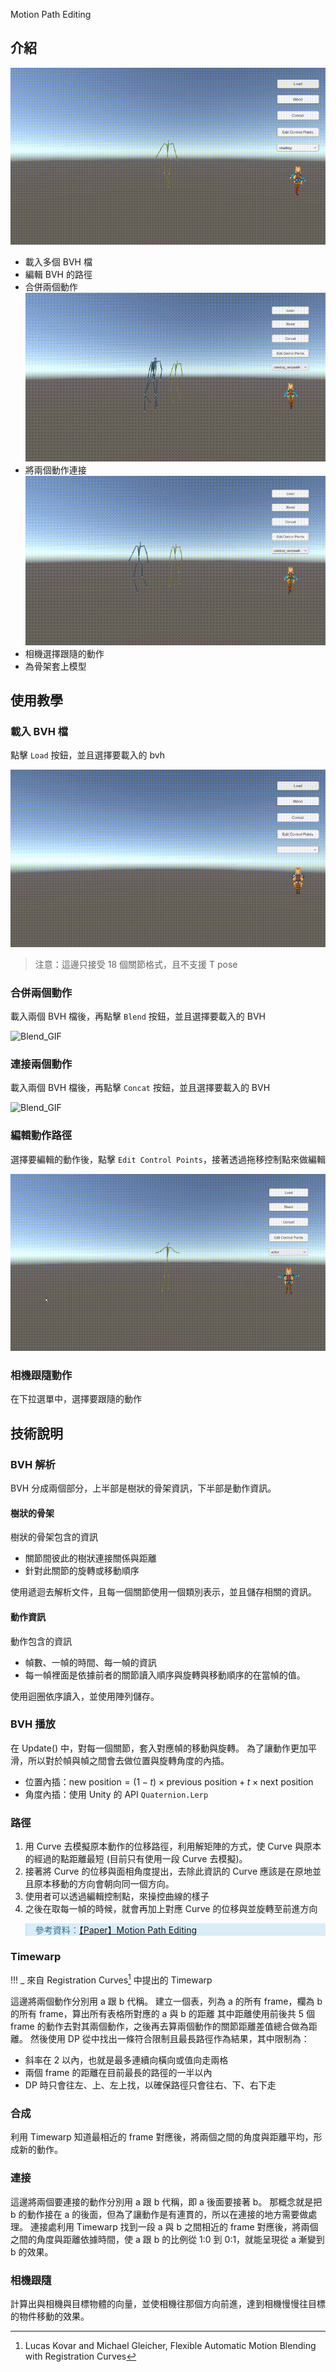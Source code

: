  Motion Path Editing

## 介紹

![Load_Result](document_data/Load_Result.gif)

* 載入多個 BVH 檔
* 編輯 BVH 的路徑
* 合併兩個動作
  ![Blend_Result](document_data/Blend_Result.gif)
* 將兩個動作連接
  ![Concat_Result](document_data/Concat_Result.gif)
* 相機選擇跟隨的動作
* 為骨架套上模型

## 使用教學

### 載入 BVH 檔

點擊 `Load` 按鈕，並且選擇要載入的 bvh

![Load_GIF](document_data/Load.gif)

> 注意：這邊只接受 18 個關節格式，且不支援 T pose

### 合併兩個動作

載入兩個 BVH 檔後，再點擊 `Blend` 按鈕，並且選擇要載入的 BVH

![Blend_GIF](document_data/Blend.gif)

### 連接兩個動作

載入兩個 BVH 檔後，再點擊 `Concat` 按鈕，並且選擇要載入的 BVH

![Blend_GIF](document_data/Concat.gif)

### 編輯動作路徑

選擇要編輯的動作後，點擊 `Edit Control Points`，接著透過拖移控制點來做編輯

![Edit_Path](document_data/Edit_Path.gif)

### 相機跟隨動作

在下拉選單中，選擇要跟隨的動作

## 技術說明

### BVH 解析

BVH 分成兩個部分，上半部是樹狀的骨架資訊，下半部是動作資訊。

#### 樹狀的骨架

樹狀的骨架包含的資訊

* 關節間彼此的樹狀連接關係與距離
* 針對此關節的旋轉或移動順序

使用遞迴去解析文件，且每一個關節使用一個類別表示，並且儲存相關的資訊。

#### 動作資訊

動作包含的資訊

* 幀數、一幀的時間、每一幀的資訊
* 每一幀裡面是依據前者的關節讀入順序與旋轉與移動順序的在當幀的值。

使用迴圈依序讀入，並使用陣列儲存。

### BVH 播放

在 Update() 中，對每一個關節，套入對應幀的移動與旋轉。
為了讓動作更加平滑，所以對於幀與幀之間會去做位置與旋轉角度的內插。

* 位置內插：$\text{new position} = (1 - t) \times \text{previous position} + t \times \text{next position}$
* 角度內插：使用 Unity 的 API `Quaternion.Lerp`

### 路徑

1. 用 Curve 去模擬原本動作的位移路徑，利用解矩陣的方式，使 Curve 與原本的經過的點距離最短 (目前只有使用一段 Curve 去模擬)。
2. 接著將 Curve 的位移與面相角度提出，去除此資訊的 Curve 應該是在原地並且原本移動的方向會朝向同一個方向。
3. 使用者可以透過編輯控制點，來操控曲線的樣子
4. 之後在取每一幀的時候，就會再加上對應 Curve 的位移與並旋轉至前進方向

<div class="info">

> 參考資料：[【Paper】Motion Path Editing](https://medium.com/maochinn/paper-motion-path-editing-c6779c24822b)

</div>

### Timewarp

!!! _ 來自 Registration Curves[^1] 中提出的 Timewarp

這邊將兩個動作分別用 a 跟 b 代稱。
建立一個表，列為 a 的所有 frame，欄為 b 的所有 frame，算出所有表格所對應的 a 與 b 的距離
其中距離使用前後共 5 個 frame 的動作去對其兩個動作，之後再去算兩個動作的關節距離差值總合做為距離。
然後使用 DP 從中找出一條符合限制且最長路徑作為結果，其中限制為：

* 斜率在 2 以內，也就是最多連續向橫向或值向走兩格
* 兩個 frame 的距離在目前最長的路徑的一半以內
* DP 時只會往左、上、左上找，以確保路徑只會往右、下、右下走

[^1]: Lucas Kovar and Michael Gleicher, Flexible Automatic Motion Blending with Registration Curves

### 合成

利用 Timewarp 知道最相近的 frame 對應後，將兩個之間的角度與距離平均，形成新的動作。

### 連接

這邊將兩個要連接的動作分別用 a 跟 b 代稱，即 a 後面要接著 b。
那概念就是把 b 的動作接在 a 的後面，但為了讓動作是有連貫的，所以在連接的地方需要做處理。
連接處利用 Timewarp 找到一段 a 與 b 之間相近的 frame 對應後，將兩個之間的角度與距離依據時間，使 a 跟 b 的比例從 1:0 到 0:1，就能呈現從 a 漸變到 b 的效果。

### 相機跟隨

計算出與相機與目標物體的向量，並使相機往那個方向前進，達到相機慢慢往目標的物件移動的效果。

<style>
.info blockquote
{
  color: #31708f;
  background-color: #d9edf7;
  border-color: #bce8f1;
}
</style>

<style>
.warning p
{
  color: #8a6d3b;
  background-color: #fcf8e3;
  border-color: #faebcc;
  padding: 15px;
  border: 1px solid transparent;
  border-radius: 4px;
}
</style>